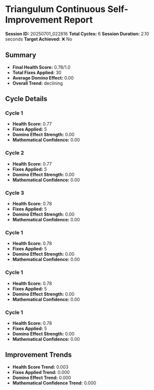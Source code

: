 # Triangulum Continuous Self-Improvement Report

**Session ID:** 20250701_022816
**Total Cycles:** 6
**Session Duration:** 2.10 seconds
**Target Achieved:** ❌ No

## Summary

- **Final Health Score:** 0.78/1.0
- **Total Fixes Applied:** 30
- **Average Domino Effect:** 0.00
- **Overall Trend:** declining

## Cycle Details

### Cycle 1
- **Health Score:** 0.77
- **Fixes Applied:** 5
- **Domino Effect Strength:** 0.00
- **Mathematical Confidence:** 0.00

### Cycle 2
- **Health Score:** 0.77
- **Fixes Applied:** 5
- **Domino Effect Strength:** 0.00
- **Mathematical Confidence:** 0.00

### Cycle 3
- **Health Score:** 0.78
- **Fixes Applied:** 5
- **Domino Effect Strength:** 0.00
- **Mathematical Confidence:** 0.00

### Cycle 1
- **Health Score:** 0.78
- **Fixes Applied:** 5
- **Domino Effect Strength:** 0.00
- **Mathematical Confidence:** 0.00

### Cycle 1
- **Health Score:** 0.78
- **Fixes Applied:** 5
- **Domino Effect Strength:** 0.00
- **Mathematical Confidence:** 0.00

### Cycle 1
- **Health Score:** 0.78
- **Fixes Applied:** 5
- **Domino Effect Strength:** 0.00
- **Mathematical Confidence:** 0.00

## Improvement Trends

- **Health Score Trend:** 0.003
- **Fixes Applied Trend:** 0.000
- **Domino Effect Trend:** 0.000
- **Mathematical Confidence Trend:** 0.000
